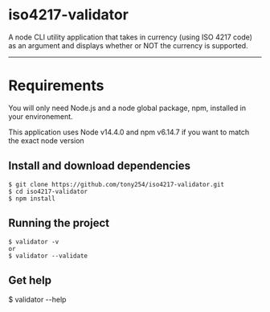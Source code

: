 # iso4217-validator
A node CLI utility application that takes in currency (using ISO 4217 code) as an argument and displays whether or NOT the currency is supported.

*****
# Requirements
You will only need Node.js and a node global package, npm, installed in your environement.

This application uses Node v14.4.0 and npm v6.14.7 if you want to match the exact node version

## Install and download dependencies

    $ git clone https://github.com/tony254/iso4217-validator.git
    $ cd iso4217-validator
    $ npm install
    
## Running the project

    $ validator -v
    or
    $ validator --validate
  
## Get help

  $ validator --help
